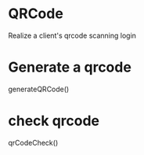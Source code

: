# QRCode
Realize a client's qrcode scanning login

# Generate a qrcode
generateQRCode()

# check qrcode
qrCodeCheck()

